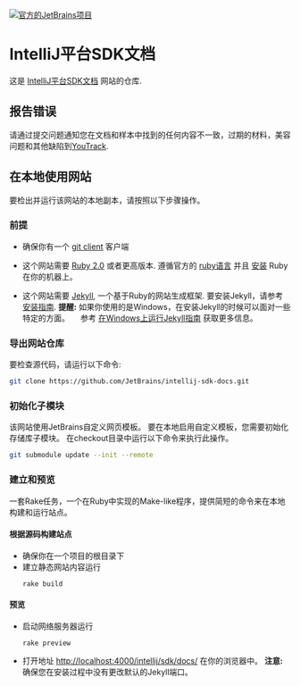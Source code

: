[![官方的JetBrains项目](http://jb.gg/badges/official-flat-square.svg)](https://confluence.jetbrains.com/display/ALL/JetBrains+on+GitHub)

IntelliJ平台SDK文档
=======

这是
[IntelliJ平台SDK文档](http://www.jetbrains.org/intellij/sdk/docs/)
网站的仓库.

## 报告错误
请通过提交问题通知您在文档和样本中找到的任何内容不一致，过期的材料，美容问题和其他缺陷到[YouTrack](https://youtrack.jetbrains.com/issues/IJSDK). 

## 在本地使用网站
要检出并运行该网站的本地副本，请按照以下步骤操作。

### 前提

*  确保你有一个
   [git client](http://git-scm.com/downloads)
   客户端

*  这个网站需要
   [Ruby 2.0](https://www.ruby-lang.org/) 或者更高版本.
   遵循官方的
   [ruby语言](https://www.ruby-lang.org/en/downloads/)
   并且
   [安装](https://www.ruby-lang.org/en/documentation/installation/)
   Ruby在你的机器上。
   
*  这个网站需要 [Jekyll](http://jekyllrb.com/), 
  一个基于Ruby的网站生成框架.
   要安装Jekyll，请参考
   [安装指南](http://jekyllrb.com/docs/installation/).
   **提醒:** 如果你使用的是Windows，在安装Jekyll的时候可以面对一些特定的方面。
    参考 [在Windows上运行Jekyll指南](http://jekyll-windows.juthilo.com/) 获取更多信息。
   
### 导出网站仓库

要检查源代码，请运行以下命令:

```bash
git clone https://github.com/JetBrains/intellij-sdk-docs.git
```
   
### 初始化子模块

该网站使用JetBrains自定义网页模板。
要在本地启用自定义模板，您需要初始化存储库子模块。
在checkout目录中运行以下命令来执行此操作。
 
```bash
git submodule update --init --remote
```

### 建立和预览 
一套Rake任务，一个在Ruby中实现的Make-like程序，提供简短的命令来在本地构建和运行站点。

#### 根据源码构建站点
 
*  确保你在一个项目的根目录下
*  建立静态网站内容运行
   ```
   rake build
   ```
   
#### 预览

*  启动网络服务器运行
    ```
    rake preview
    ```
*  打开地址
   [http://localhost:4000/intellij/sdk/docs/](http://localhost:4000/intellij/sdk/docs/)
   在你的浏览器中。
   **注意:** 确保您在安装过程中没有更改默认的Jekyll端口。


